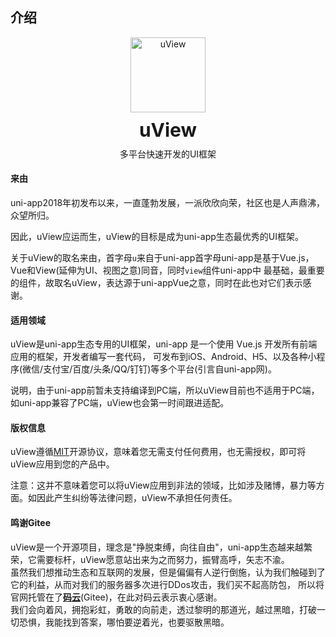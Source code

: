 ## 介绍

<demo-model url="/"></demo-model>

<div class="intro-logo">
	<img class="logo" src="/common/logo.png" alt="uView" />
	<h3>uView</h3>
	<p class="slogan">多平台快速开发的UI框架</p>
</div>

#### 来由

uni-app2018年初发布以来，一直蓬勃发展，一派欣欣向荣，社区也是人声鼎沸，众望所归。  

因此，uView应运而生，uView的目标是成为uni-app生态最优秀的UI框架。  

关于uView的取名来由，首字母`u`来自于uni-app首字母uni-app是基于Vue.js，Vue和View(延伸为UI、视图之意)同音，同时`view`组件uni-app中
最基础，最重要的组件，故取名uView，表达源于uni-appVue之意，同时在此也对它们表示感谢。


#### 适用领域

uView是uni-app生态专用的UI框架，uni-app 是一个使用 Vue.js 开发所有前端应用的框架，开发者编写一套代码，
可发布到iOS、Android、H5、以及各种小程序(微信/支付宝/百度/头条/QQ/钉钉)等多个平台(引言自uni-app网)。  

说明，由于uni-app前暂未支持编译到PC端，所以uView目前也不适用于PC端，如uni-app兼容了PC端，uView也会第一时间跟进适配。


#### 版权信息

uView遵循[MIT](https://baike.baidu.com/item/MIT/10772952)开源协议，意味着您无需支付任何费用，也无需授权，即可将uView应用到您的产品中。  

注意：这并不意味着您可以将uView应用到非法的领域，比如涉及赌博，暴力等方面。如因此产生纠纷等法律问题，uView不承担任何责任。


#### 鸣谢Gitee

uView是一个开源项目，理念是"挣脱束缚，向往自由"，uni-app生态越来越繁荣，它需要标杆，uView愿意站出来为之而努力，振臂高呼，矢志不渝。  
虽然我们想推动生态和互联网的发展，但是偏偏有人逆行倒施，认为我们触碰到了它的利益，从而对我们的服务器多次进行DDos攻击，我们买不起高防包，
所以将官网托管在了[**码云**](https://gitee.com/)(Gitee)，在此对码云表示衷心感谢。  
我们会向着风，拥抱彩虹，勇敢的向前走，透过黎明的那道光，越过黑暗，打破一切恐惧，我能找到答案，哪怕要逆着光，也要驱散黑暗。


<style>
.intro-logo {
	text-align: center;
}

.intro-logo .logo {
	width: 120px;
}

.intro-logo h3 {
	font-size: 30px;
	font-weight: bold;
	margin-top: 10px;
	margin-bottom: 0;
}

.intro-logo .slogan {
	margin-top: 10px!important;
}
</style>